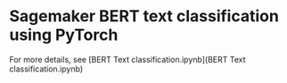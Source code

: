 # Sagemaker BERT text classification using PyTorch

For more details, see [BERT Text classification.ipynb](BERT Text classification.ipynb)